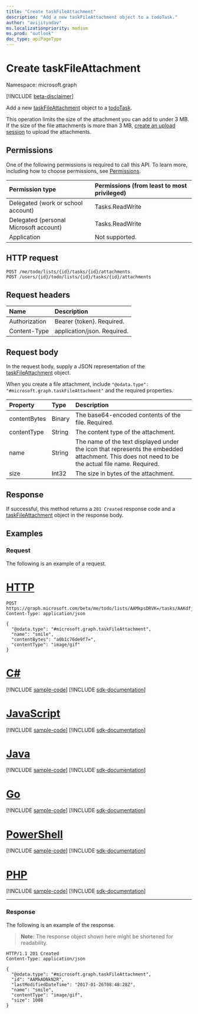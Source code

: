 ```yaml
---
title: "Create taskFileAttachment"
description: "Add a new taskFileAttachment object to a todoTask."
author: "avijityadav"
ms.localizationpriority: medium
ms.prod: "outlook"
doc_type: apiPageType
---
```


# Create taskFileAttachment
Namespace: microsoft.graph

[!INCLUDE [beta-disclaimer](../../includes/beta-disclaimer.md)]

Add a new [taskFileAttachment](../resources/taskfileattachment.md) object to a [todoTask](../resources/todotask.md).

This operation limits the size of the attachment you can add to under 3 MB. If the size of the file attachments is more than 3 MB, [create an upload session](../api/taskfileattachment-createuploadsession.md) to upload the attachments.


## Permissions
One of the following permissions is required to call this API. To learn more, including how to choose permissions, see [Permissions](/graph/permissions-reference).

|Permission type|Permissions (from least to most privileged)|
|:---|:---|
|Delegated (work or school account)|Tasks.ReadWrite|
|Delegated (personal Microsoft account)|Tasks.ReadWrite|
|Application|Not supported.|

## HTTP request

<!-- {
  "blockType": "ignored"
}
-->
``` http
POST /me/todo/lists/{id}/tasks/{id}/attachments
POST /users/{id}/todo/lists/{id}/tasks/{id}/attachments
```

## Request headers
|Name|Description|
|:---|:---|
|Authorization|Bearer {token}. Required.|
|Content-Type|application/json. Required.|

## Request body
In the request body, supply a JSON representation of the [taskFileAttachment](../resources/taskfileattachment.md) object.

When you create a file attachment, include `"@odata.type": "#microsoft.graph.taskFileAttachment"` and the required properties.

|Property|Type|Description|
|:---|:---|:---|
|contentBytes|Binary|The base64-encoded contents of the file. Required.|
|contentType|String|The content type of the attachment. |
|name|String|The name of the text displayed under the icon that represents the embedded attachment. This does not need to be the actual file name. Required. |
|size|Int32|The size in bytes of the attachment. |

## Response

If successful, this method returns a `201 Created` response code and a [taskFileAttachment](../resources/taskfileattachment.md) object in the response body.

## Examples

### Request
The following is an example of a request.

# [HTTP](#tab/http)
<!-- {
  "blockType": "request",
  "name": "create_taskFileAttachment_from_",
  "sampleKeys": ["AAMkpsDRVK=", "AAKdfjhgsjhgJ="]
}
-->
``` http
POST https://graph.microsoft.com/beta/me/todo/lists/AAMkpsDRVK=/tasks/AAKdfjhgsjhgJ=/attachments
Content-Type: application/json

{
  "@odata.type": "#microsoft.graph.taskFileAttachment",
  "name": "smile",
  "contentBytes": "a0b1c76de9f7=",
  "contentType": "image/gif"
}
```

# [C#](#tab/csharp)
[!INCLUDE [sample-code](../includes/snippets/csharp/create-taskfileattachment-from--csharp-snippets.md)]
[!INCLUDE [sdk-documentation](../includes/snippets/snippets-sdk-documentation-link.md)]

# [JavaScript](#tab/javascript)
[!INCLUDE [sample-code](../includes/snippets/javascript/create-taskfileattachment-from--javascript-snippets.md)]
[!INCLUDE [sdk-documentation](../includes/snippets/snippets-sdk-documentation-link.md)]

# [Java](#tab/java)
[!INCLUDE [sample-code](../includes/snippets/java/create-taskfileattachment-from--java-snippets.md)]
[!INCLUDE [sdk-documentation](../includes/snippets/snippets-sdk-documentation-link.md)]

# [Go](#tab/go)
[!INCLUDE [sample-code](../includes/snippets/go/create-taskfileattachment-from--go-snippets.md)]
[!INCLUDE [sdk-documentation](../includes/snippets/snippets-sdk-documentation-link.md)]

# [PowerShell](#tab/powershell)
[!INCLUDE [sample-code](../includes/snippets/powershell/create-taskfileattachment-from--powershell-snippets.md)]
[!INCLUDE [sdk-documentation](../includes/snippets/snippets-sdk-documentation-link.md)]

# [PHP](#tab/php)
[!INCLUDE [sample-code](../includes/snippets/php/create-taskfileattachment-from--php-snippets.md)]
[!INCLUDE [sdk-documentation](../includes/snippets/snippets-sdk-documentation-link.md)]

---



### Response
The following is an example of the response.
>**Note:** The response object shown here might be shortened for readability.
<!-- {
  "blockType": "response",
  "truncated": true,
  "@odata.type": "microsoft.graph.taskFileAttachment"
}
-->
``` http
HTTP/1.1 201 Created
Content-Type: application/json

{
  "@odata.type": "#microsoft.graph.taskFileAttachment",
  "id": "AAMkADNkN2R",
  "lastModifiedDateTime": "2017-01-26T08:48:28Z",
  "name": "smile",
  "contentType": "image/gif",
  "size": 1008
}
```

